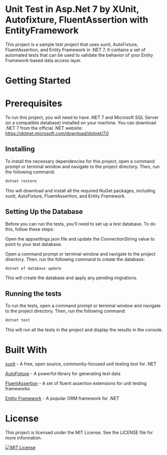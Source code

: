 # Unit Test in Asp.Net 7 by XUnit, Autofixture, FluentAssertion with EntityFramework
This project is a sample test project that uses xunit, AutoFixture, FluentAssertion, and Entity Framework in .NET 7. It contains a set of automated tests that can be used to validate the behavior of your Entity Framework-based data access layer.

# Getting Started
# Prerequisites
To run this project, you will need to have .NET 7 and Microsoft SQL Server (or a compatible database) installed on your machine. You can download .NET 7 from the official .NET website: https://dotnet.microsoft.com/download/dotnet/7.0

## Installing
To install the necessary dependencies for this project, open a command prompt or terminal window and navigate to the project directory. Then, run the following command:

```bash
dotnet restore
```

This will download and install all the required NuGet packages, including xunit, AutoFixture, FluentAssertion, and Entity Framework.

## Setting Up the Database
Before you can run the tests, you'll need to set up a test database. To do this, follow these steps:

Open the appsettings.json file and update the ConnectionString value to point to your test database.

Open a command prompt or terminal window and navigate to the project directory. Then, run the following command to create the database:

```bash
dotnet ef database update
```

This will create the database and apply any pending migrations.

## Running the tests
To run the tests, open a command prompt or terminal window and navigate to the project directory. Then, run the following command:

```bash
dotnet test
```

This will run all the tests in the project and display the results in the console.

# Built With
[xunit](https://xunit.net/) - A free, open source, community-focused unit testing tool for .NET

[AutoFixture](https://github.com/AutoFixture/AutoFixture) - A powerful library for generating test data

[FluentAssertion](https://fluentassertions.com/) - A set of fluent assertion extensions for unit testing frameworks

[Entity Framework](https://docs.microsoft.com/en-us/ef/) - A popular ORM framework for .NET


# License
This project is licensed under the MIT License. See the LICENSE file for more information.

[![MIT License](https://img.shields.io/badge/License-MIT-green.svg)](https://choosealicense.com/licenses/mit/)
